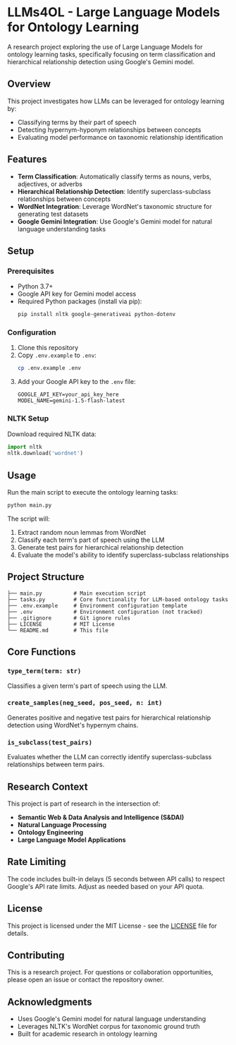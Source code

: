 # LLMs4OL - Large Language Models for Ontology Learning

A research project exploring the use of Large Language Models for ontology learning tasks, specifically focusing on term classification and hierarchical relationship detection using Google's Gemini model.

## Overview

This project investigates how LLMs can be leveraged for ontology learning by:
- Classifying terms by their part of speech
- Detecting hypernym-hyponym relationships between concepts
- Evaluating model performance on taxonomic relationship identification

## Features

- **Term Classification**: Automatically classify terms as nouns, verbs, adjectives, or adverbs
- **Hierarchical Relationship Detection**: Identify superclass-subclass relationships between concepts
- **WordNet Integration**: Leverage WordNet's taxonomic structure for generating test datasets
- **Google Gemini Integration**: Use Google's Gemini model for natural language understanding tasks

## Setup

### Prerequisites

- Python 3.7+
- Google API key for Gemini model access
- Required Python packages (install via pip):
  ```bash
  pip install nltk google-generativeai python-dotenv
  ```

### Configuration

1. Clone this repository
2. Copy `.env.example` to `.env`:
   ```bash
   cp .env.example .env
   ```
3. Add your Google API key to the `.env` file:
   ```
   GOOGLE_API_KEY=your_api_key_here
   MODEL_NAME=gemini-1.5-flash-latest
   ```

### NLTK Setup

Download required NLTK data:
```python
import nltk
nltk.download('wordnet')
```

## Usage

Run the main script to execute the ontology learning tasks:

```bash
python main.py
```

The script will:
1. Extract random noun lemmas from WordNet
2. Classify each term's part of speech using the LLM
3. Generate test pairs for hierarchical relationship detection
4. Evaluate the model's ability to identify superclass-subclass relationships

## Project Structure

```
├── main.py          # Main execution script
├── tasks.py         # Core functionality for LLM-based ontology tasks
├── .env.example     # Environment configuration template
├── .env             # Environment configuration (not tracked)
├── .gitignore       # Git ignore rules
├── LICENSE          # MIT License
└── README.md        # This file
```

## Core Functions

### `type_term(term: str)`
Classifies a given term's part of speech using the LLM.

### `create_samples(neg_seed, pos_seed, n: int)`
Generates positive and negative test pairs for hierarchical relationship detection using WordNet's hypernym chains.

### `is_subclass(test_pairs)`
Evaluates whether the LLM can correctly identify superclass-subclass relationships between term pairs.

## Research Context

This project is part of research in the intersection of:
- **Semantic Web & Data Analysis and Intelligence (S&DAI)**
- **Natural Language Processing**
- **Ontology Engineering**
- **Large Language Model Applications**

## Rate Limiting

The code includes built-in delays (5 seconds between API calls) to respect Google's API rate limits. Adjust as needed based on your API quota.

## License

This project is licensed under the MIT License - see the [LICENSE](LICENSE) file for details.

## Contributing

This is a research project. For questions or collaboration opportunities, please open an issue or contact the repository owner.

## Acknowledgments

- Uses Google's Gemini model for natural language understanding
- Leverages NLTK's WordNet corpus for taxonomic ground truth
- Built for academic research in ontology learning